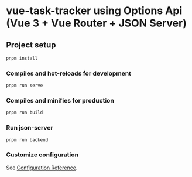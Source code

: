 # vue-task-tracker using Options Api (Vue 3 + Vue Router + JSON Server)

## Project setup

```zsh
pnpm install
```

### Compiles and hot-reloads for development

```zsh
pnpm run serve
```

### Compiles and minifies for production

```zsh
pnpm run build
```

### Run json-server

```zsh
pnpm run backend
```

### Customize configuration

See [Configuration Reference](https://cli.vuejs.org/config/).
